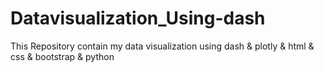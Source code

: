 # Datavisualization_Using-dash
This Repository contain my data visualization using dash &amp; plotly &amp; html &amp; css &amp; bootstrap &amp; python
